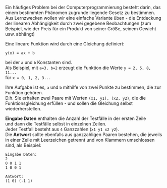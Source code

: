 <!-- #Linear function -->
Ein häufiges Problem bei der Computerprogrammierung besteht darin, das einem bestimmten Phänomen zugrunde liegende Gesetz zu bestimmen.
Aus Lernzwecken wollen wir eine einfache Variante üben - die Entdeckung der linearen Abhängigkeit durch zwei gegebene Beobachtungen (zum Beispiel, wie der Preis
für ein Produkt von seiner Größe, seinem Gewicht usw. abhängt)

Eine lineare Funktion wird durch eine Gleichung definiert:

    y(x) = ax + b

bei der `a` und `b` Konstanten sind.  
Als Beispiel, mit `a=3, b=2` erzeugt die Funktion die Werte `y = 2, 5, 8, 11...`  
für `x = 0, 1, 2, 3...`

Ihre Aufgabe ist es, `a` und `b` mithilfe von zwei Punkte zu bestimmen, die zur Funktion gehören.  
D.h. Sie erhalten zwei Paare mit Werten `(x1, y1), (x2, y2)`, die die Funktionsgleichung erfüllen - und sollen die Gleichung selbst wiederherstellen.

**Eingabe Daten** enthalten die Anzahl der Testfälle in der ersten Zeile  
und dann die Testfälle selbst in einzelnen Zeilen.  
Jeder Testfall besteht aus `4` Ganzzahlen (`x1 y1 x2 y2`).  
Die **Antwort** sollte ebenfalls aus ganzzahligen Paaren bestehen, die jeweils in einer Zeile mit Leerzeichen getrennt und von Klammern umschlossen sind, als Beispiel:

    Eingabe Daten:
    2
    0 0 1 1
    1 0 0 1
    
    Antwort:
    (1 0) (-1 1)
